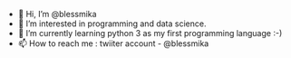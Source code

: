 - 👋 Hi, I’m @blessmika
- 👀 I’m interested in programming and data science.
- 🌱 I’m currently learning python 3 as my first programming language :-)
- 📫 How to reach me : twiiter account - @blessmika

<!---
blessmika/blessmika is a ✨ special ✨ repository because its `README.md` (this file) appears on your GitHub profile.
You can click the Preview link to take a look at your changes.
--->
